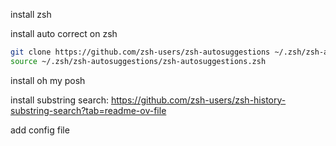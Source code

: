 install zsh

install auto correct on zsh

```zsh
git clone https://github.com/zsh-users/zsh-autosuggestions ~/.zsh/zsh-autosuggestions
source ~/.zsh/zsh-autosuggestions/zsh-autosuggestions.zsh
```

install oh my posh

install substring search:
https://github.com/zsh-users/zsh-history-substring-search?tab=readme-ov-file

add config file

